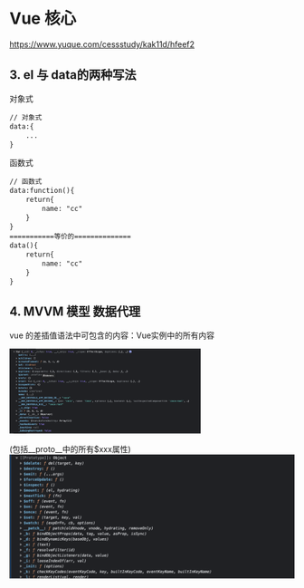 # Vue 核心

https://www.yuque.com/cessstudy/kak11d/hfeef2

## 3. el 与 data的两种写法

对象式

```vue
// 对象式
data:{
 	...
}
```

函数式

```vue
// 函数式
data:function(){
	return{
		name: "cc"
	}
}
===========等价的==============
data(){
	return{
		name: "cc"
	}
}
```



## 4. MVVM 模型 数据代理

vue 的差插值语法中可包含的内容：Vue实例中的所有内容

<img src="./Notepic/Screenshot 2023-09-07 at 21.14.13.png" alt="Screenshot 2023-09-07 at 21.14.13" style="zoom: 33%;" />

 (包括__proto__中的所有$xxx属性)![image-20230907211551592](./Notepic/image-20230907211551592.png)